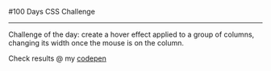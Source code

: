 #100 Days CSS Challenge

---

Challenge of the day: create a hover effect applied to a group of columns, changing its width once the mouse is on the column.

Check results @ my [codepen](https://codepen.io/jennifer-ellen-magpantay/pen/PobxoJv)